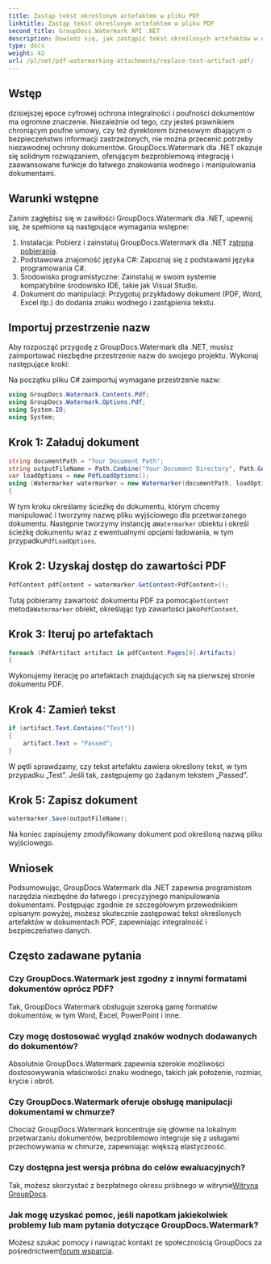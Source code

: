 ```yaml
---
title: Zastąp tekst określonym artefaktem w pliku PDF
linktitle: Zastąp tekst określonym artefaktem w pliku PDF
second_title: GroupDocs.Watermark API .NET
description: Dowiedz się, jak zastąpić tekst określonych artefaktów w dokumentach PDF przy użyciu GroupDocs.Watermark dla .NET. Bez wysiłku zwiększ bezpieczeństwo i integralność dokumentów.
type: docs
weight: 42
url: /pl/net/pdf-watermarking-attachments/replace-text-artifact-pdf/
---
```

## Wstęp
dzisiejszej epoce cyfrowej ochrona integralności i poufności dokumentów ma ogromne znaczenie. Niezależnie od tego, czy jesteś prawnikiem chroniącym poufne umowy, czy też dyrektorem biznesowym dbającym o bezpieczeństwo informacji zastrzeżonych, nie można przecenić potrzeby niezawodnej ochrony dokumentów. GroupDocs.Watermark dla .NET okazuje się solidnym rozwiązaniem, oferującym bezproblemową integrację i zaawansowane funkcje do łatwego znakowania wodnego i manipulowania dokumentami.
## Warunki wstępne
Zanim zagłębisz się w zawiłości GroupDocs.Watermark dla .NET, upewnij się, że spełnione są następujące wymagania wstępne:
1. Instalacja: Pobierz i zainstaluj GroupDocs.Watermark dla .NET z[strona pobierania](https://releases.groupdocs.com/Watermark/net/).
2. Podstawowa znajomość języka C#: Zapoznaj się z podstawami języka programowania C#.
3. Środowisko programistyczne: Zainstaluj w swoim systemie kompatybilne środowisko IDE, takie jak Visual Studio.
4. Dokument do manipulacji: Przygotuj przykładowy dokument (PDF, Word, Excel itp.) do dodania znaku wodnego i zastąpienia tekstu.

## Importuj przestrzenie nazw
Aby rozpocząć przygodę z GroupDocs.Watermark dla .NET, musisz zaimportować niezbędne przestrzenie nazw do swojego projektu. Wykonaj następujące kroki:

Na początku pliku C# zaimportuj wymagane przestrzenie nazw:
```csharp
using GroupDocs.Watermark.Contents.Pdf;
using GroupDocs.Watermark.Options.Pdf;
using System.IO;
using System;
```
## Krok 1: Załaduj dokument
```csharp
string documentPath = "Your Document Path";
string outputFileName = Path.Combine("Your Document Directory", Path.GetFileName(documentPath));
var loadOptions = new PdfLoadOptions();
using (Watermarker watermarker = new Watermarker(documentPath, loadOptions))
{
```
 W tym kroku określamy ścieżkę do dokumentu, którym chcemy manipulować i tworzymy nazwę pliku wyjściowego dla przetwarzanego dokumentu. Następnie tworzymy instancję a`Watermarker` obiektu i określ ścieżkę dokumentu wraz z ewentualnymi opcjami ładowania, w tym przypadku`PdfLoadOptions`.
## Krok 2: Uzyskaj dostęp do zawartości PDF
```csharp
PdfContent pdfContent = watermarker.GetContent<PdfContent>();
```
 Tutaj pobieramy zawartość dokumentu PDF za pomocą`GetContent` metoda`Watermarker` obiekt, określając typ zawartości jako`PdfContent`.
## Krok 3: Iteruj po artefaktach
```csharp
foreach (PdfArtifact artifact in pdfContent.Pages[0].Artifacts)
{
```
Wykonujemy iterację po artefaktach znajdujących się na pierwszej stronie dokumentu PDF.
## Krok 4: Zamień tekst
```csharp
if (artifact.Text.Contains("Test"))
{
    artifact.Text = "Passed";
}
```
W pętli sprawdzamy, czy tekst artefaktu zawiera określony tekst, w tym przypadku „Test”. Jeśli tak, zastępujemy go żądanym tekstem „Passed”.
## Krok 5: Zapisz dokument
```csharp
watermarker.Save(outputFileName);
```
Na koniec zapisujemy zmodyfikowany dokument pod określoną nazwą pliku wyjściowego.

## Wniosek
Podsumowując, GroupDocs.Watermark dla .NET zapewnia programistom narzędzia niezbędne do łatwego i precyzyjnego manipulowania dokumentami. Postępując zgodnie ze szczegółowym przewodnikiem opisanym powyżej, możesz skutecznie zastępować tekst określonych artefaktów w dokumentach PDF, zapewniając integralność i bezpieczeństwo danych.
## Często zadawane pytania
### Czy GroupDocs.Watermark jest zgodny z innymi formatami dokumentów oprócz PDF?
Tak, GroupDocs Watermark obsługuje szeroką gamę formatów dokumentów, w tym Word, Excel, PowerPoint i inne.
### Czy mogę dostosować wygląd znaków wodnych dodawanych do dokumentów?
Absolutnie GroupDocs.Watermark zapewnia szerokie możliwości dostosowywania właściwości znaku wodnego, takich jak położenie, rozmiar, krycie i obrót.
### Czy GroupDocs.Watermark oferuje obsługę manipulacji dokumentami w chmurze?
Chociaż GroupDocs.Watermark koncentruje się głównie na lokalnym przetwarzaniu dokumentów, bezproblemowo integruje się z usługami przechowywania w chmurze, zapewniając większą elastyczność.
### Czy dostępna jest wersja próbna do celów ewaluacyjnych?
 Tak, możesz skorzystać z bezpłatnego okresu próbnego w witrynie[Witryna GroupDocs](https://releases.groupdocs.com/).
### Jak mogę uzyskać pomoc, jeśli napotkam jakiekolwiek problemy lub mam pytania dotyczące GroupDocs.Watermark?
 Możesz szukać pomocy i nawiązać kontakt ze społecznością GroupDocs za pośrednictwem[forum wsparcia](https://forum.groupdocs.com/c/watermark/19).